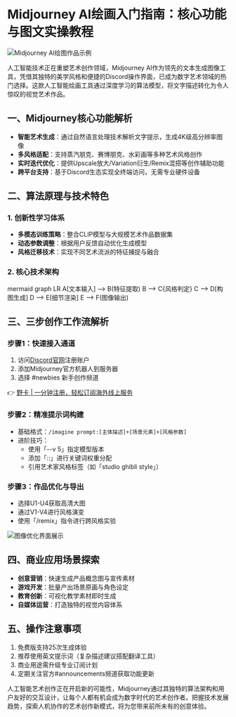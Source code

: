 # Midjourney AI绘画入门指南：核心功能与图文实操教程

![Midjourney AI绘图作品示例](https://bbtdd.com/wp-content/uploads/img/3094276381.webp)

人工智能技术正在重塑艺术创作领域，Midjourney AI作为领先的文本生成图像工具，凭借其独特的美学风格和便捷的Discord操作界面，已成为数字艺术领域的热门选择。这款人工智能绘画工具通过深度学习的算法模型，将文字描述转化为令人惊叹的视觉艺术作品。

## 一、Midjourney核心功能解析
- **智能艺术生成**：通过自然语言处理技术解析文字提示，生成4K级高分辨率图像
- **多风格适配**：支持蒸汽朋克、赛博朋克、水彩画等多种艺术风格创作
- **实时迭代优化**：提供Upscale放大/Variation衍生/Remix混搭等创作辅助功能
- **跨平台支持**：基于Discord生态实现全终端访问，无需专业硬件设备

## 二、算法原理与技术特色
### 1. 创新性学习体系
- **多模态训练策略**：整合CLIP模型与大规模艺术作品数据集
- **动态参数调整**：根据用户反馈自动优化生成模型
- **风格迁移技术**：实现不同艺术流派的特征捕捉与融合

### 2. 核心技术架构
mermaid
graph LR
A[文本输入] --> B(特征提取)
B --> C{风格判定}
C --> D[构图生成]
D --> E[细节渲染]
E --> F(图像输出)


## 三、三步创作工作流解析

### 步骤1：快速接入通道
1. 访问[Discord官网](https://discord.com)注册账户
2. 添加Midjourney官方机器人到服务器
3. 选择 #newbies 新手创作频道

👉 [野卡 | 一分钟注册，轻松订阅海外线上服务](https://bbtdd.com/yeka)

### 步骤2：精准提示词构建
- 基础格式：`/imagine prompt:[主体描述]+[场景元素]+[风格参数]`
- 进阶技巧：
  - 使用「--v 5」指定模型版本
  - 添加「::」进行关键词权重分配
  - 引用艺术家风格标签（如「studio ghibli style」）

### 步骤3：作品优化与导出
- 选择U1-U4获取高清大图
- 通过V1-V4进行风格演变
- 使用「/remix」指令进行跨风格实验

![图像优化界面展示](https://bbtdd.com/wp-content/uploads/img/920348375451.webp)

## 四、商业应用场景探索
- **创意营销**：快速生成产品概念图与宣传素材
- **游戏开发**：批量产出场景原画与角色设定
- **教育创新**：可视化教学素材即时生成
- **自媒体运营**：打造独特的视觉内容体系

## 五、操作注意事项
1. 免费版支持25次生成体验
2. 推荐使用英文提示词（复杂描述建议搭配翻译工具）
3. 商业用途需升级专业订阅计划
4. 定期关注官方#announcements频道获取功能更新

人工智能艺术创作正在开启新的可能性，Midjourney通过其独特的算法架构和用户友好的交互设计，让每个人都有机会成为数字时代的艺术创作者。把握技术发展趋势，探索人机协作的艺术创作新模式，将为您带来前所未有的创意体验。
